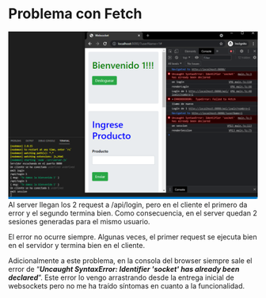 # Problema con Fetch
![problemaConFetch](https://github.com/jpiturralde/cursoBackend/blob/login/draft-websocket/problemaConFetch.PNG)  
Al server llegan los 2 request a /api/login, pero en el cliente el primero da error y el segundo termina bien. Como consecuencia, en el server quedan 2 sesiones generadas para el mismo usuario.

El error no ocurre siempre. Algunas veces, el primer request se ejecuta bien en el servidor y termina bien en el cliente.

Adicionalmente a este problema, en la consola del browser siempre sale el error de “***Uncaught SyntaxError: Identifier 'socket' has already been declared***”. Este error lo vengo arrastrando desde la entrega inicial de websockets pero no me ha traído síntomas en cuanto a la funcionalidad.
